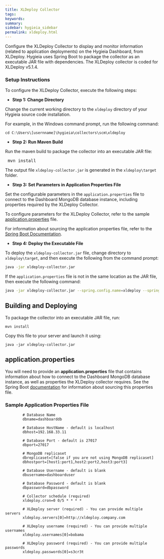 ```yaml
---
title: XLDeploy Collector
tags:
keywords:
summary:
sidebar: hygieia_sidebar
permalink: xldeploy.html
---
```


Configure the XLDeploy Collector to display and monitor information (related to application deployments) on the Hygieia Dashboard, from XLDeploy. Hygieia uses Spring Boot to package the collector as an executable JAR file with dependencies. The XLDeploy collector is coded for XLDeploy v5.1.4.

### Setup Instructions

To configure the XLDeploy Collector, execute the following steps:

*   **Step 1: Change Directory**

Change the current working directory to the `xldeploy` directory of your Hygieia source code installation.

For example, in the Windows command prompt, run the following command:

```
cd C:\Users\[usernname]\hygieia\collectors\scm\xldeploy
```

*   **Step 2: Run Maven Build**

Run the maven build to package the collector into an executable JAR file:

<pre code=""> mvn install</pre>

The output file `xldeploy-collector.jar` is generated in the `xldeploy\target` folder.

*   **Step 3: Set Parameters in Application Properties File**

Set the configurable parameters in the `application.properties` file to connect to the Dashboard MongoDB database instance, including properties required by the XLDeploy Collector.

To configure parameters for the XLDeploy Collector, refer to the sample [application.properties](#sample_application_properties_file) file.

For information about sourcing the application properties file, refer to the [Spring Boot Documentation](http://docs.spring.io/spring-boot/docs/current-SNAPSHOT/reference/htmlsingle/#boot-features-external-config-application-property-files).

*   **Step 4: Deploy the Executable File**

To deploy the `xldeploy-collector.jar` file, change directory to `xldeploy\target`, and then execute the following from the command prompt:

```bash
java -jar xldeploy-collector.jar 
```

If the `application.properties` file is not in the same location as the JAR file, then execute the following command:
```bash
java -jar xldeploy-collector.jar --spring.config.name=xldeploy --spring.config.location=[path to application.properties file]
```

## Building and Deploying

To package the collector into an executable JAR file, run:
```
mvn install
```

Copy this file to your server and launch it using:
```
java -jar xldeploy-collector.jar
```

## application.properties

You will need to provide an **application.properties** file that contains information about how to connect to the Dashboard MongoDB database instance, as well as properties the XLDeploy collector requires. See the Spring Boot [documentation](http://docs.spring.io/spring-boot/docs/current-SNAPSHOT/reference/htmlsingle/#boot-features-external-config-application-property-files) for information about sourcing this properties file.

### Sample Application Properties File

```properties
		# Database Name
		dbname=dashboarddb

		# Database HostName - default is localhost
		dbhost=192.168.33.11

		# Database Port - default is 27017
		dbport=27017

		# MongoDB replicaset
		dbreplicaset=[false if you are not using MongoDB replicaset]
		dbhostport=[host1:port1,host2:port2,host3:port3]

		# Database Username - default is blank
		dbusername=dashboarduser

		# Database Password - default is blank
		dbpassword=dbpassword

		# Collector schedule (required)
		xldeploy.cron=0 0/5 * * * *

		# XLDeploy server (required) - You can provide multiple servers
		xldeploy.servers[0]=http://xldeploy.company.com

		# XLDeploy username (required) - You can provide multiple usernames
		xldeploy.usernames[0]=bobama 

		# XLDeploy password (required) - You can provide multiple passwords
		xldeploy.passwords[0]=s3cr3t
```
